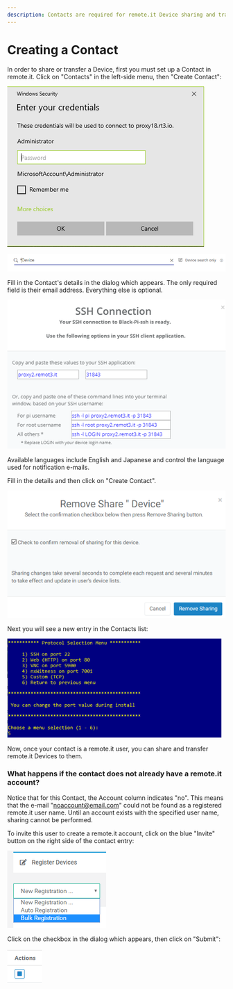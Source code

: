 ```yaml
---
description: Contacts are required for remote.it Device sharing and transfer.
---
```


# Creating a Contact

In order to share or transfer a Device, first you must set up a Contact in remote.it. Click on "Contacts" in the left-side menu, then "Create Contact":

![](../../.gitbook/assets/image%20%28333%29.png)

![](../../.gitbook/assets/image%20%28389%29.png)

Fill in the Contact's details in the dialog which appears.  The only required field is their email address. Everything else is optional.

![](../../.gitbook/assets/image%20%28105%29.png)

Available languages include English and Japanese and control the language used for notification e-mails.

Fill in the details and then click on "Create Contact".  

![](../../.gitbook/assets/image%20%28215%29.png)

Next you will see a new entry in the Contacts list:

![](../../.gitbook/assets/image%20%2889%29.png)

Now, once your contact is a remote.it user, you can share and transfer remote.it Devices to them.

### What happens if the contact does not already have a remote.it account?

Notice that for this Contact, the Account column indicates "no".  This means that the e-mail "noaccount@email.com" could not be found as a registered remote.it user name.  Until an account exists with the specified user name, sharing cannot be performed.

To invite this user to create a remote.it account, click on the blue "Invite" button on the right side of the contact entry:

![](../../.gitbook/assets/image%20%2873%29.png)

Click on the checkbox in the dialog which appears, then click on "Submit":

![](../../.gitbook/assets/image%20%2819%29.png)

